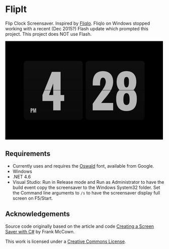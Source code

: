 # FlipIt
Flip Clock Screensaver. Inspired by [Fliqlo](http://fliqlo.com/). Fliqlo on Windows stopped working with a recent (Dec 2015?) Flash update which prompted this project. This project does NOT use Flash.

![Screenshot](screenshot.png)

## Requirements

* Currently uses and requires the [Oswald](https://www.google.com/fonts/specimen/Oswald) font, available from Google.
* Windows
* .NET 4.6
* Visual Studio: Run in Release mode and Run as Administrator to have the build event copy the screensaver to the Windows System32 folder. Set the Command line arguments to `/s` to have the screensaver display full screen on F5/Start.

## Acknowledgements

Source code originally based on the article and code [Creating a Screen Saver with C#](http://www.harding.edu/fmccown/screensaver/screensaver.html) by Frank McCown.

This work is licensed under a [Creative Commons License](http://creativecommons.org/licenses/by-sa/2.0/).
